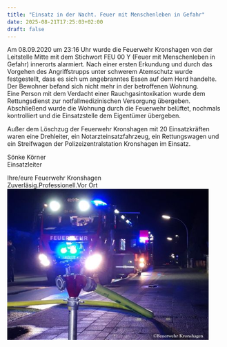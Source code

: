 ```yaml
---
title: "Einsatz in der Nacht. Feuer mit Menschenleben in Gefahr"
date: 2025-08-21T17:25:03+02:00
draft: false
---
```


Am 08.09.2020 um 23:16 Uhr wurde die Feuerwehr Kronshagen von der Leitstelle Mitte mit dem Stichwort FEU 00 Y (Feuer mit Menschenleben in Gefahr) innerorts alarmiert.
Nach einer ersten Erkundung und durch das Vorgehen des Angriffstrupps unter schwerem Atemschutz wurde festgestellt, dass es sich um angebranntes Essen auf dem Herd handelte. Der Bewohner befand sich nicht mehr in der betroffenen Wohnung.  
Eine Person mit dem Verdacht einer Rauchgasintoxikation wurde dem Rettungsdienst zur notfallmedizinischen Versorgung übergeben.  
Abschließend wurde die Wohnung durch die Feuerwehr belüftet, nochmals kontrolliert und die Einsatzstelle dem Eigentümer übergeben.  
  
Außer dem Löschzug der Feuerwehr Kronshagen mit 20 Einsatzkräften waren eine Drehleiter, ein Notarzteinsatzfahrzeug, ein Rettungswagen und ein Streifwagen der Polizeizentralstation Kronshagen im Einsatz.  
  
Sönke Körner  
Einsatzleiter  
  
Ihre/eure Feuerwehr Kronshagen  
Zuverläsig.Professionell.Vor Ort
[![Einsatz am 08.09.2020](img/b_0_350_16777215_00_images_artikel_Einsatz_2020-09-08.jpg)](/images/artikel/Einsatz_2020-09-08.jpg)

